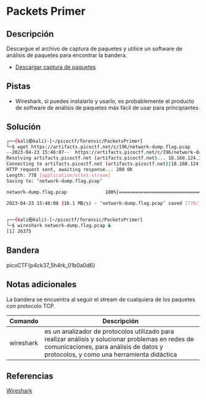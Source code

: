 # Packets Primer

## Descripción
Descargue el archivo de captura de paquetes y utilice un software de análisis de paquetes para encontrar la bandera.
- [Descargar captura de paquetes](https://artifacts.picoctf.net/c/196/network-dump.flag.pcap)

## Pistas
- Wireshark, si puedes instalarlo y usarlo, es probablemente el producto de software de análisis de paquetes más fácil de usar para principiantes

## Solución
```bash
┌──(kali㉿kali)-[~/picoctf/forensic/PacketsPrimer]
└─$ wget https://artifacts.picoctf.net/c/196/network-dump.flag.pcap
--2023-04-23 15:46:07--  https://artifacts.picoctf.net/c/196/network-dump.flag.pcap
Resolving artifacts.picoctf.net (artifacts.picoctf.net)... 18.160.124.34, 18.160.124.38, 18.160.124.119, ...
Connecting to artifacts.picoctf.net (artifacts.picoctf.net)|18.160.124.34|:443... connected.
HTTP request sent, awaiting response... 200 OK
Length: 778 [application/octet-stream]
Saving to: ‘network-dump.flag.pcap’

network-dump.flag.pcap              100%[=================================================================>]     778  --.-KB/s    in 0s      

2023-04-23 15:46:08 (16.1 MB/s) - ‘network-dump.flag.pcap’ saved [778/778]

                                                                                                                                              
┌──(kali㉿kali)-[~/picoctf/forensic/PacketsPrimer]
└─$ wireshark network-dump.flag.pcap &                             
[1] 26375
```

## Bandera
picoCTF{p4ck37_5h4rk_01b0a0d6}

## Notas adicionales
La bandera se encuentra al seguir el stream de cualquiera de los paquetes con protocolo TCP.

| Comando | Descripción |
|--------|--------|
| wireshark | es un analizador de protocolos utilizado para realizar análisis y solucionar problemas en redes de comunicaciones, para análisis de datos y protocolos, y como una herramienta didáctica |

## Referencias
[Wireshark](https://es.wikipedia.org/wiki/Wireshark)